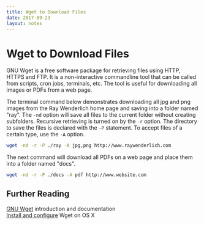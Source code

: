 ```yaml
---
title: Wget to Download Files
date: 2017-09-23
layout: notes
---
```


# Wget to Download Files

GNU Wget is a free software package for retrieving files using HTTP, HTTPS and
FTP. It is a non-interactive commandline tool that can be called from scripts,
cron jobs, terminals, etc. The tool is useful for downloading all images or
PDFs from a web page.

The terminal command below demonstrates downloading all jpg and png images from
the Ray Wenderlich home page and saving into a folder named "ray".  The `-nd`
option will save all files to the current folder without creating subfolders.
Recursive retrieving is turned on by the `-r` option. The directory to save the
files is declared with the `-P` statement. To accept files of a certain type,
use the `-A` option.

```bash
wget -nd -r -P ./ray -A jpg,png http://www.raywenderlich.com
```

The next command will download all PDFs on a web page and place them into a 
folder named "docs".

```bash
wget -nd -r -P ./docs -A pdf http://www.website.com
```

## Further Reading

[GNU Wget](https://www.gnu.org/software/wget/) introduction and documentation  
[Install and 
configure](http://coolestguidesontheplanet.com/install-and-configure-wget-on-os-x/) 
Wget on OS X  

